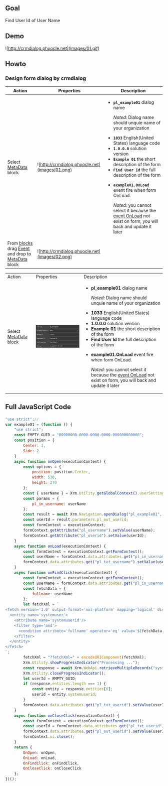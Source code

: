 ## Goal

Find User Id of User Name

## Demo

![http://crmdialog.phuocle.net](images/01.gif)

## Howto

### Design form dialog by **crmdialog**

|Action|Properties|Description
|-|-|-|
|Select [MetaData](../../docs/blocks/MetaData) block|![http://crmdialog.phuocle.net](images/01.png)|<ul><li><p>**```pl_example01```** dialog name</p><p>*Noted:* Dialog name should unquie name of your organization</p></li><li>**```1033```** English(United States) language code</li><li>**```1.0.0.0```** solution version</li><li>**```Example 01```** the short description of the form</li><li>**```Find User Id```** the full description of the form</li><li><p>**```example01.OnLoad```** event fire when form OnLoad.</p><p>*Noted:* you cannot select it because the [event OnLoad](../../docs/blocks/MetaData/Event) not exist on form, you will back and update it later</p></li></ul>
|From [blocks](../../docs/blocks) drag [Event](../../docs/blocks/MetaData/Event) and drop to [MetaData](../../docs/blocks/MetaData) block|![http://crmdialog.phuocle.net](images/02.png)|

<table>
    <tr><td>Action</td><td>Properties</td><td>Description</td><tr>
    <tr>
        <td>Select <a href="../../docs/blocks/MetaData">MetaData</a> block</td>
        <td><img src="images/01.png" /></td>
        <td><ul><li><p><strong>pl_example01</strong> dialog name</p><p><i>Noted:</i> Dialog name should unquie name of your organization</p></li><li><strong>1033</strong> English(United States) language code</li><li><strong>1.0.0.0</strong> solution version</li><li><strong>Example 01</strong> the short description of the form</li><li><strong>Find User Id</strong> the full description of the form</li><li><p><strong>example01.OnLoad</strong> event fire when form OnLoad.</p><p><i>Noted:</i> you cannot select it because the <a href="../../docs/blocks/MetaData/Event">event OnLoad</a> not exist on form, you will back and update it later</p></li></ul></td>
    <tr>
</table>

## Full JavaScript Code

```js
"use strict";//
var example01 = (function () {
    "use strict";
    const EMPTY_GUID = "00000000-0000-0000-0000-000000000000";
    const position = {
        Center: 1,
        Side: 2
    }
    async function onOpen(executionContext) {
        const options = {
            position: position.Center,
            width: 530,
            height: 270
        };
        const { userName } = Xrm.Utility.getGlobalContext().userSettings;
        const params = {
            pl_in_username: userName
        };
        const result = await Xrm.Navigation.openDialog("pl_example01", options, params)
        const userId = result.parameters.pl_out_userid;
        const formContext = executionContext;
        formContext.getAttribute("pl_username").setValue(userName);
        formContext.getAttribute("pl_userid").setValue(userId);
    }
    async function onLoad(executionContext) {
        const formContext = executionContext.getFormContext();
        const userName = formContext.data.attributes.get("pl_in_username").getValue();
        formContext.data.attributes.get("pl_txt_username").setValue(userName);
    }
    async function onFindClick(executionContext) {
        const formContext = executionContext.getFormContext();
        const userName = formContext.data.attributes.get("pl_in_username").getValue();
        const fetchData = {
            fullname: userName
        };
        let fetchXml = `
<fetch version='1.0' output-format='xml-platform' mapping='logical' distinct='false'>
  <entity name='systemuser'>
    <attribute name='systemuserid'/>
    <filter type='and'>
      <condition attribute='fullname' operator='eq' value='${fetchData.fullname}'/>
    </filter>
  </entity>
</fetch>
`;
        fetchXml = "?fetchXml=" + encodeURIComponent(fetchXml);
        Xrm.Utility.showProgressIndicator("Processing ...");
        const response = await Xrm.WebApi.retrieveMultipleRecords("systemuser", fetchXml);
        Xrm.Utility.closeProgressIndicator();
        let userId = EMPTY_GUID;
        if (response.entities.length === 1) {
            const entity = response.entities[0];
            userId = entity.systemuserid;
        }
        formContext.data.attributes.get("pl_txt_userid").setValue(userId.toUpperCase());
    }
    async function onCloseClick(executionContext) {
        const formContext = executionContext.getFormContext();
        const userId = formContext.data.attributes.get("pl_txt_userid").getValue();
        formContext.data.attributes.get("pl_out_userid").setValue(userId);
        formContext.ui.close();
    }
    return {
        OnOpen: onOpen,
        OnLoad: onLoad,
        OnFindClick: onFindClick,
        OnCloseClick: onCloseClick
    };
})();
```
